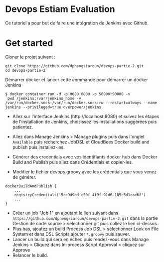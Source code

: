 # Devops Estiam Evaluation

Ce tutoriel a pour but de faire une intégration de Jenkins avec Github.

# Get started

Cloner le projet suivant :
````
git clone https://github.com/dphengsiaroun/devops-partie-2.git
cd devops-partie-2
````

Démarrer docker et lancer cette commande pour démarrer un docker Jenkins 
```
$ docker container run -d -p 8080:8080 -p 50000:50000 -v `pwd`/jenkins:/var/jenkins_home -v /var/run/docker.sock:/var/run/docker.sock:rw --restart=always --name jenkins --privileged=true overpower/jenkins
```

- Allez sur l'interface Jenkins (http://localhost:8080) et suivez les étapes de l'installation de Jenkins, choisissez les installations suggérées puis patientez.
- Allez dans Manage Jenkins > Manage plugins puis dans l'onglet `Available` puis recherchez JobDSL et CloudBees Docker build and publish puis installez-les.

- Générer des credentials avec vos identifiants docker hub dans Docker Build and Publish puis allez dans Crédentials et copier-les.
- Modifier le fichier devops.groovy avec les crédentials que vous venez de générer.
````
dockerBuildAndPublish {
    ...
    registryCredentials('5ce9d9bd-c50f-4f9f-91d6-185c5d1cae6f')
    ...         
}
````

- Créer un job "Job 1" en ajoutant le lien suivant dans `https://github.com/dphengsiaroun/devops-partie-2.git` dans la partie Gestion de code source > sélectionner git puis collez le lien ci-dessus.
- Plus bas, ajoutez un build Process Job DSL > sélectionner Look on File System et dans DSL Scripts ajouter `*.groovy` puis sauver.
- Lancer un build qui sera en échec puis rendez-vous dans Manage Jenkins > Cliquez dans In-process Script Approval > cliquez sur Approve
- Relancer le build.
